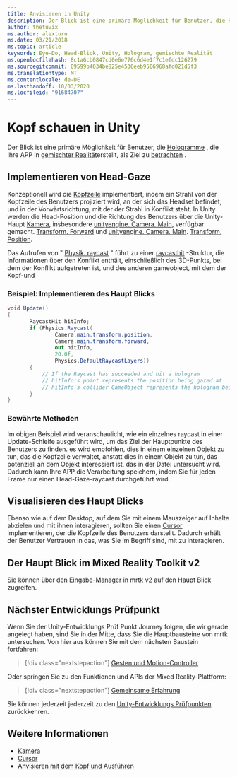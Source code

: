 ```yaml
---
title: Anvisieren in Unity
description: Der Blick ist eine primäre Möglichkeit für Benutzer, die Hologramme, die Ihre APP in gemischter Realität erstellt, als Ziel zu betrachten.
author: thetuvix
ms.author: alexturn
ms.date: 03/21/2018
ms.topic: article
keywords: Eye-Do, Head-Blick, Unity, Hologram, gemischte Realität
ms.openlocfilehash: 8c1a6cb0847cd0e6e776c6d4e1f7c1efdc126279
ms.sourcegitcommit: 09599b4034be825e4536eeb9566968afd021d5f3
ms.translationtype: MT
ms.contentlocale: de-DE
ms.lasthandoff: 10/03/2020
ms.locfileid: "91684707"
---
```

# <a name="head-gaze-in-unity"></a>Kopf schauen in Unity

Der Blick ist eine primäre Möglichkeit für Benutzer, die [Hologramme](../../discover/hologram.md) , die Ihre APP in [gemischter Realität](../../discover/mixed-reality.md)erstellt, als Ziel zu [betrachten](../../design/gaze-and-commit.md) .


## <a name="implementing-head-gaze"></a>Implementieren von Head-Gaze

Konzeptionell wird die [Kopfzeile](../../design/gaze-and-commit.md) implementiert, indem ein Strahl von der Kopfzeile des Benutzers projiziert wird, an der sich das Headset befindet, und in der Vorwärtsrichtung, mit der der Strahl in Konflikt steht.
In Unity werden die Head-Position und die Richtung des Benutzers über die Unity-Haupt [Kamera](camera-in-unity.md), insbesondere [unityengine. Camera. Main](https://docs.unity3d.com/ScriptReference/Camera-main.html), verfügbar gemacht. [Transform. Forward](https://docs.unity3d.com/ScriptReference/Transform-forward.html) und [unityengine. Camera. Main](https://docs.unity3d.com/ScriptReference/Camera-main.html). [Transform. Position](https://docs.unity3d.com/ScriptReference/Transform-position.html).

Das Aufrufen von " [Physik. raycast](https://docs.unity3d.com/ScriptReference/Physics.Raycast.html) " führt zu einer [raycasthit](https://docs.unity3d.com/ScriptReference/RaycastHit.html) -Struktur, die Informationen über den Konflikt enthält, einschließlich des 3D-Punkts, bei dem der Konflikt aufgetreten ist, und des anderen gameobject, mit dem der Kopf-und

### <a name="example-implement-head-gaze"></a>Beispiel: Implementieren des Haupt Blicks

```cs
void Update()
{
       RaycastHit hitInfo;
       if (Physics.Raycast(
               Camera.main.transform.position,
               Camera.main.transform.forward,
               out hitInfo,
               20.0f,
               Physics.DefaultRaycastLayers))
       {
           // If the Raycast has succeeded and hit a hologram
           // hitInfo's point represents the position being gazed at
           // hitInfo's collider GameObject represents the hologram being gazed at
       }
}
```

### <a name="best-practices"></a>Bewährte Methoden

Im obigen Beispiel wird veranschaulicht, wie ein einzelnes raycast in einer Update-Schleife ausgeführt wird, um das Ziel der Hauptpunkte des Benutzers zu finden. es wird empfohlen, dies in einem einzelnen Objekt zu tun, das die Kopfzeile verwaltet, anstatt dies in einem Objekt zu tun, das potenziell an dem Objekt interessiert ist, das in der Datei untersucht wird. Dadurch kann Ihre APP die Verarbeitung speichern, indem Sie für jeden Frame nur einen Head-Gaze-raycast durchgeführt wird.

## <a name="visualizing-head-gaze"></a>Visualisieren des Haupt Blicks

Ebenso wie auf dem Desktop, auf dem Sie mit einem Mauszeiger auf Inhalte abzielen und mit ihnen interagieren, sollten Sie einen [Cursor](../../design/cursors.md) implementieren, der die Kopfzeile des Benutzers darstellt. Dadurch erhält der Benutzer Vertrauen in das, was Sie im Begriff sind, mit zu interagieren.

## <a name="head-gaze-in-the-mixed-reality-toolkit-v2"></a>Der Haupt Blick im Mixed Reality Toolkit v2
Sie können über den [Eingabe-Manager](https://microsoft.github.io/MixedRealityToolkit-Unity/Documentation/Input/Overview.html) in mrtk v2 auf den Haupt Blick zugreifen.

## <a name="next-development-checkpoint"></a>Nächster Entwicklungs Prüfpunkt

Wenn Sie der Unity-Entwicklungs Prüf Punkt Journey folgen, die wir gerade angelegt haben, sind Sie in der Mitte, dass Sie die Hauptbausteine von mrtk untersuchen. Von hier aus können Sie mit dem nächsten Baustein fortfahren:

> [!div class="nextstepaction"]
> [Gesten und Motion-Controller](gestures-and-motion-controllers-in-unity.md)

Oder springen Sie zu den Funktionen und APIs der Mixed Reality-Plattform:

> [!div class="nextstepaction"]
> [Gemeinsame Erfahrung](shared-experiences-in-unity.md)

Sie können jederzeit jederzeit zu den [Unity-Entwicklungs Prüfpunkten](unity-development-overview.md#2-core-building-blocks) zurückkehren.

## <a name="see-also"></a>Weitere Informationen
* [Kamera](camera-in-unity.md)
* [Cursor](../../design/cursors.md)
* [Anvisieren mit dem Kopf und Ausführen](../../design/gaze-and-commit.md)
